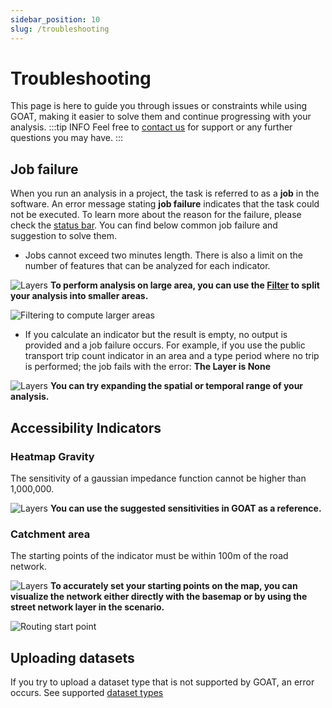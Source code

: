 ```yaml
---
sidebar_position: 10
slug: /troubleshooting
---
```


# Troubleshooting

This page is here to guide you through issues or constraints while using GOAT, making it easier to solve them and continue progressing with your analysis.
:::tip INFO
Feel free to [contact us](https://plan4better.de/en/contact/ "contact us") for support or any further questions you may have.
:::

## Job failure
When you run an analysis in a project, the task is referred to as a **job** in the software. An error message stating **job failure** indicates that the task could not be executed. To learn more about the reason for the failure, please check the [status bar](workspace/home#status-bar). You can find below common job failure and suggestion to solve them.

* Jobs cannot exceed two minutes length. There is also a limit on the number of features that can be analyzed for each indicator. 
<div style={{ display: "flex", alignItems: "center" }}>
  <img 
    src={require('/img/troubleshooting/arrow-right.png').default} 
    alt="Layers" 
    style={{ maxHeight: "20px", maxWidth: "20px", objectFit: "cover", marginRight: "8px" }} 
  />
  <span>
    <strong>To perform analysis on large area, you can use the  <a href="map/filter">Filter</a> to split your analysis into smaller areas.</strong>
  </span>
</div>

 ![Filtering to compute larger areas](/img/troubleshooting/filtering.jpg "Filtering to compute larger areas")

* If you calculate an indicator but the result is empty, no output is provided and a job failure occurs. For example, if you use the public transport trip count indicator in an area and a type period where no trip is performed; the job fails with the error: **The Layer is None**
<div style={{ display: "flex", alignItems: "center" }}>
  <img 
    src={require('/img/troubleshooting/arrow-right.png').default} 
    alt="Layers" 
    style={{ maxHeight: "20px", maxWidth: "20px", objectFit: "cover", marginRight: "8px" }} 
  />
  <span>
    <strong>You can try expanding the spatial or temporal range of your analysis.</strong>
  </span>
</div>

## Accessibility Indicators

### Heatmap Gravity
 The sensitivity of a gaussian impedance function cannot be higher than 1,000,000.
<div style={{ display: "flex", alignItems: "center" }}>
  <img 
    src={require('/img/troubleshooting/arrow-right.png').default} 
    alt="Layers" 
    style={{ maxHeight: "20px", maxWidth: "20px", objectFit: "cover", marginRight: "8px" }} 
  />
  <span>
    <strong>You can use the suggested sensitivities in GOAT as a reference.</strong>
  </span>
</div>

### Catchment area
 The starting points of the indicator must be within 100m of the road network.
<div style={{ display: "flex", alignItems: "center" }}>
  <img 
    src={require('/img/troubleshooting/arrow-right.png').default} 
    alt="Layers" 
    style={{ maxHeight: "20px", maxWidth: "20px", objectFit: "cover", marginRight: "8px" }} 
  />
  <span>
    <strong> To accurately set your starting points on the map, you can visualize the network either directly with the basemap or by using the street network layer in the scenario. </strong>
  </span>
</div>

 ![Routing start point](/img/troubleshooting/routing_start.jpeg "Routing start point")


## Uploading datasets

If you try to upload a dataset type that is not supported by GOAT, an error occurs. See supported [dataset types](data/dataset_types)

